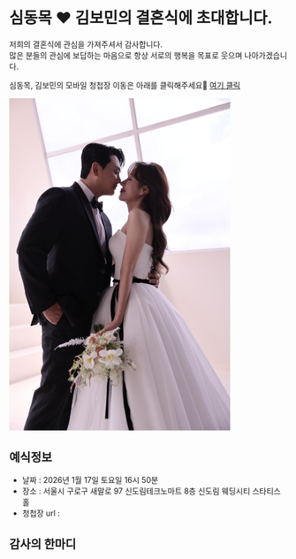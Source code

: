 # 심동목 ♥ 김보민의 결혼식에 초대합니다.

저희의 결혼식에 관심을 가져주셔서 감사합니다.<br>
많은 분들의 관심에 보답하는 마음으로 항상 서로의 행복을 목표로 웃으며 나아가겠습니다.<br>

심동목, 김보민의 모바일 청첩장 이동은 아래를 클릭해주세요💌
[여기 클릭](https://shim-dongmok.github.io/DM-BM-Wedding-Invitation/)

<img src="https://raw.githubusercontent.com/Shim-DongMok/DM-BM-Wedding-Invitation/main/docs/images/Studio_Shoot/studio_photo18.JPG" alt="메인사진" width="400"/>

## 예식정보

* 날짜 : 2026년 1월 17일 토요일 16시 50분
* 장소 : 서울시 구로구 새말로 97 신도림테크노마트 8층 신도림 웨딩시티 스타티스 홀
* 청첩장 url :

## 감사의 한마디
